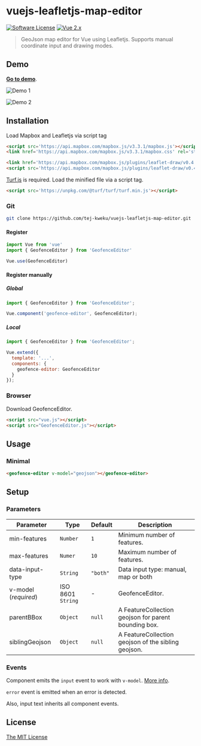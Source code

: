 # vuejs-leafletjs-map-editor

[![Software License](https://img.shields.io/badge/license-MIT-brightgreen.svg?style=flat-square)](LICENSE)
[![Vue 2.x](https://img.shields.io/badge/vue-2.x-brightgreen.svg?style=flat-square)](https://vuejs.org)

> GeoJson map editor for Vue using Leafletjs. Supports manual coordinate input and drawing modes.

## Demo

**[Go to demo](http://tej-kweku.github.io/vuejs-leafletjs-map-editor)**.

![Demo 1](https://github.com/tej-kweku/vuejs-leafletjs-map-editor/img/demo1.jpg)

![Demo 2](https://github.com/tej-kweku/vuejs-leafletjs-map-editor/img/demo2.jpg)

## Installation

Load Mapbox and Leafletjs via script tag

```html
<script src='https://api.mapbox.com/mapbox.js/v3.3.1/mapbox.js'></script>
<link href='https://api.mapbox.com/mapbox.js/v3.3.1/mapbox.css' rel='stylesheet' />

<link href='https://api.mapbox.com/mapbox.js/plugins/leaflet-draw/v0.4.10/leaflet.draw.css' rel='stylesheet' />
<script src='https://api.mapbox.com/mapbox.js/plugins/leaflet-draw/v0.4.10/leaflet.draw.js'></script>

```

[Turf.js](https://turfjs.org/) is required.
Load the minified file via a script tag.

```html
<script src='https://unpkg.com/@turf/turf/turf.min.js'></script>
```

### Git

```bash
git clone https://github.com/tej-kweku/vuejs-leafletjs-map-editor.git
```

#### Register

```js
import Vue from 'vue'
import { GeofenceEditor } from 'GeofenceEditor'

Vue.use(GeofenceEditor)
```

#### Register manually

##### Global

```js
import { GeofenceEditor } from 'GeofenceEditor';

Vue.component('geofence-editor', GeofenceEditor);
```

##### Local

```js
import { GeofenceEditor } from 'GeofenceEditor';

Vue.extend({
  template: '...',
  components: {
    geofence-editor: GeofenceEditor
  }
});
```

### Browser

Download GeofenceEditor.

```html
<script src="vue.js"></script>
<script src="GeofenceEditor.js"></script>
```


## Usage

### Minimal

```html
<geofence-editor v-model="geojson"></geofence-editor>
```

## Setup

### Parameters

Parameter | Type | Default | Description
--------- | ---- | ------- | -----------
min-features | `Number` | `1` | Minimum number of features.
max-features | `Numer` | `10` | Maximum number of features.
data-input-type | `String` | `"both"` | Data input type: manual, map or both
v-model (*required*) | ISO 8601 `String` | - | GeofenceEditor.
parentBBox | `Object` | `null` | A FeatureCollection geojson for parent bounding box.
siblingGeojson | `Object` | `null` | A FeatureCollection geojson of the sibling geojson.

<!-- 
### Internationalization

Date internationalization depends on luxon. [Set the default locale](https://moment.github.io/luxon/docs/manual/intl.html#setting-the-default).

```js
import { Settings } from 'luxon'

Settings.defaultLocale = 'es'
``` -->

### Events

Component emits the `input` event to work with `v-model`. [More info](https://vuejs.org/v2/guide/components.html#Form-Input-Components-using-Custom-Events).

`error` event is emitted when an error is detected.

Also, input text inherits all component events.

## License

[The MIT License](http://opensource.org/licenses/MIT)
